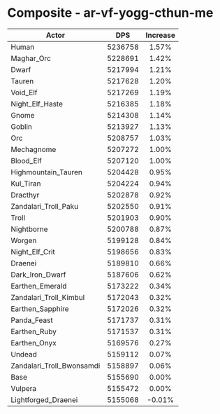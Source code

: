# Composite - ar-vf-yogg-cthun-me
| Actor | DPS | Increase |
|---|:---:|:---:|
|Human|5236758|1.57%|
|Maghar_Orc|5228691|1.42%|
|Dwarf|5217994|1.21%|
|Tauren|5217628|1.20%|
|Void_Elf|5217269|1.19%|
|Night_Elf_Haste|5216385|1.18%|
|Gnome|5214308|1.14%|
|Goblin|5213927|1.13%|
|Orc|5208757|1.03%|
|Mechagnome|5207272|1.00%|
|Blood_Elf|5207120|1.00%|
|Highmountain_Tauren|5204428|0.95%|
|Kul_Tiran|5204224|0.94%|
|Dracthyr|5202878|0.92%|
|Zandalari_Troll_Paku|5202550|0.91%|
|Troll|5201903|0.90%|
|Nightborne|5200788|0.87%|
|Worgen|5199128|0.84%|
|Night_Elf_Crit|5198656|0.83%|
|Draenei|5189810|0.66%|
|Dark_Iron_Dwarf|5187606|0.62%|
|Earthen_Emerald|5173222|0.34%|
|Zandalari_Troll_Kimbul|5172043|0.32%|
|Earthen_Sapphire|5172026|0.32%|
|Panda_Feast|5171737|0.31%|
|Earthen_Ruby|5171537|0.31%|
|Earthen_Onyx|5169576|0.27%|
|Undead|5159112|0.07%|
|Zandalari_Troll_Bwonsamdi|5158897|0.06%|
|Base|5155690|0.00%|
|Vulpera|5155472|0.00%|
|Lightforged_Draenei|5155068|-0.01%|
